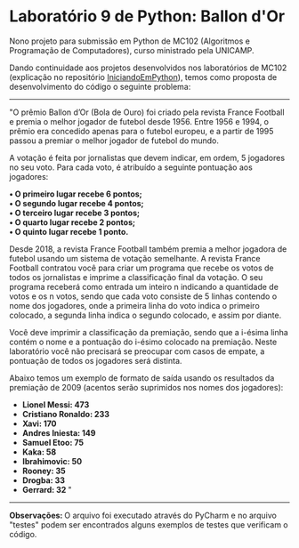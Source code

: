 # Laboratório 9 de Python: Ballon d'Or

Nono projeto para submissão em Python de MC102 (Algoritmos e Programação de Computadores), curso ministrado pela UNICAMP.

Dando continuidade aos projetos desenvolvidos nos laboratórios de MC102 (explicação no repositório [IniciandoEmPython](https://github.com/laratoledom/IniciandoEmPython/blob/main/README.md)), temos como proposta de desenvolvimento do código o seguinte problema:
_______________________________________________________________________________________________________________________________________________________________________

"O prêmio Ballon d’Or (Bola de Ouro) foi criado pela revista France Football e premia o melhor jogador de futebol desde 1956. Entre 1956 e 1994, o prêmio era concedido apenas para o futebol europeu, e a partir de 1995 passou a premiar o melhor jogador de futebol do mundo.

A votação é feita por jornalistas que devem indicar, em ordem, 5 jogadores no seu voto. Para cada voto, é atribuído a seguinte pontuação aos jogadores:

<b>•	O primeiro lugar recebe 6 pontos; <br>
•	O segundo lugar recebe 4 pontos; <br>
•	O terceiro lugar recebe 3 pontos; <br>
•	O quarto lugar recebe 2 pontos; <br>
•	O quinto lugar recebe 1 ponto.</b>

Desde 2018, a revista France Football também premia a melhor jogadora de futebol usando um sistema de votação semelhante.
A revista France Football contratou você para criar um programa que recebe os votos de todos os jornalistas e imprime a classificação final da votação. O seu programa receberá como entrada um inteiro n indicando a quantidade de votos e os n votos, sendo que cada voto consiste de 5 linhas contendo o nome dos jogadores, onde a primeira linha do voto indica o primeiro colocado, a segunda linha indica o segundo colocado, e assim por diante.

Você deve imprimir a classificação da premiação, sendo que a i-ésima linha contém o nome e a pontuação do i-ésimo colocado na premiação. Neste laboratório você não precisará se preocupar com casos de empate, a pontuação de todos os jogadores será distinta.

Abaixo temos um exemplo de formato de saída usando os resultados da premiação de 2009 (acentos serão suprimidos nos nomes dos jogadores):

- <b>Lionel Messi: 473 <br>
- Cristiano Ronaldo: 233 <br>
- Xavi: 170 <br>
- Andres Iniesta: 149 <br>
- Samuel Etoo: 75 <br>
- Kaka: 58 <br>
- Ibrahimovic: 50 <br>
- Rooney: 35 <br>
- Drogba: 33 <br>
- Gerrard: 32 </b> "
_______________________________________________________________________________________________________________________________________________________________________

<b> Observações: </b>
O arquivo foi executado através do PyCharm e no arquivo "testes" podem ser encontrados alguns exemplos de testes que verificam o código.

